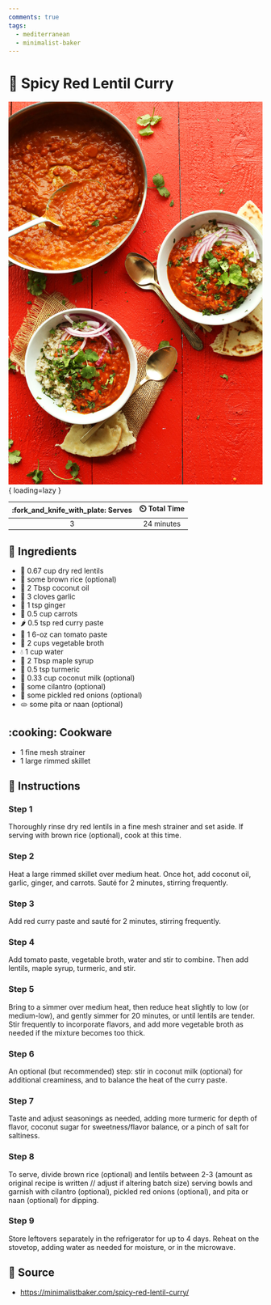 ```yaml
---
comments: true
tags:
  - mediterranean
  - minimalist-baker
---
```

# :curry: Spicy Red Lentil Curry

![Spicy Red Lentil Curry][1]{ loading=lazy }

| :fork_and_knife_with_plate: Serves | :timer_clock: Total Time |
|:----------------------------------:|:-----------------------: |
| 3 | 24 minutes |

## :salt: Ingredients

- :curry: 0.67 cup dry red lentils
- :rice: some brown rice (optional)
- :coconut: 2 Tbsp coconut oil
- :garlic: 3 cloves garlic
- :sweet_potato: 1 tsp ginger
- :carrot: 0.5 cup carrots
- :hot_pepper: 0.5 tsp red curry paste
- :tomato: 1 6-oz can tomato paste
- :stew: 2 cups vegetable broth
- :droplet: 1 cup water
- :maple_leaf: 2 Tbsp maple syrup
- :herb: 0.5 tsp turmeric
- :coconut: 0.33 cup coconut milk (optional)
- :herb: some cilantro (optional)
- :onion: some pickled red onions (optional)
- :flatbread: some pita or naan (optional)

## :cooking: Cookware

- 1 fine mesh strainer
- 1 large rimmed skillet

## :pencil: Instructions

### Step 1

Thoroughly rinse dry red lentils in a fine mesh strainer and set aside. If serving with brown rice (optional), cook at
this time.

### Step 2

Heat a large rimmed skillet over medium heat. Once hot, add coconut oil, garlic, ginger, and carrots. Sauté for 2
minutes, stirring frequently.

### Step 3

Add red curry paste and sauté for 2 minutes, stirring frequently.

### Step 4

Add tomato paste, vegetable broth, water and stir to combine. Then add lentils, maple syrup, turmeric, and stir.

### Step 5

Bring to a simmer over medium heat, then reduce heat slightly to low (or medium-low), and gently simmer for 20 minutes,
or until lentils are tender. Stir frequently to incorporate flavors, and add more vegetable broth as needed if the
mixture becomes too thick.

### Step 6

An optional (but recommended) step: stir in coconut milk (optional) for additional creaminess, and to balance the heat
of the curry paste.

### Step 7

Taste and adjust seasonings as needed, adding more turmeric for depth of flavor, coconut sugar for sweetness/flavor
balance, or a pinch of salt for saltiness.

### Step 8

To serve, divide brown rice (optional) and lentils between 2-3 (amount as original recipe is written // adjust if
altering batch size) serving bowls and garnish with cilantro (optional), pickled red onions (optional), and pita or naan
(optional) for dipping.

### Step 9

Store leftovers separately in the refrigerator for up to 4 days. Reheat on the stovetop, adding water as needed for
moisture, or in the microwave.

## :link: Source

- <https://minimalistbaker.com/spicy-red-lentil-curry/>

[1]: <../assets/images/spicy-red-lentil-curry.jpg>
